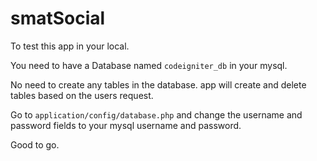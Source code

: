 # smatSocial

To test this app in your local.

You need to have a Database named `codeigniter_db` in your mysql.

No need to create any tables in the database. app will create and delete tables based on the users request.

Go to `application/config/database.php` and change the username and password fields to 
your mysql username and password.

Good to go.
